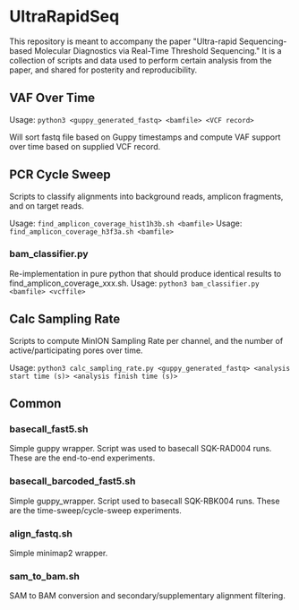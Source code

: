 # UltraRapidSeq
This repository is meant to accompany the paper "Ultra-rapid Sequencing-based Molecular Diagnostics via Real-Time Threshold Sequencing." It is a collection of scripts and data used to perform certain analysis from the paper, and shared for posterity and reproducibility.

## VAF Over Time
Usage: ```python3 <guppy_generated_fastq> <bamfile> <VCF record>```

Will sort fastq file based on Guppy timestamps and compute VAF support over time based on supplied VCF record.

## PCR Cycle Sweep
Scripts to classify alignments into background reads, amplicon fragments, and on target reads.

Usage: ```find_amplicon_coverage_hist1h3b.sh <bamfile>```
Usage: ```find_amplicon_coverage_h3f3a.sh <bamfile>```

### bam_classifier.py 
Re-implementation in pure python that should produce identical results to find_amplicon_coverage_xxx.sh.
Usage: ```python3 bam_classifier.py <bamfile> <vcffile>```

## Calc Sampling Rate
Scripts to compute MinION Sampling Rate per channel, and the number of active/participating pores over time.

Usage: ```python3 calc_sampling_rate.py <guppy_generated_fastq> <analysis start time (s)> <analysis finish time (s)>```

## Common

### basecall_fast5.sh
Simple guppy wrapper. Script was used to basecall SQK-RAD004 runs. These are the end-to-end experiments.

### basecall_barcoded_fast5.sh
Simple guppy_wrapper. Script used to basecall SQK-RBK004 runs. These are the time-sweep/cycle-sweep experiments.

### align_fastq.sh
Simple minimap2 wrapper.

### sam_to_bam.sh
SAM to BAM conversion and secondary/supplementary alignment filtering.
